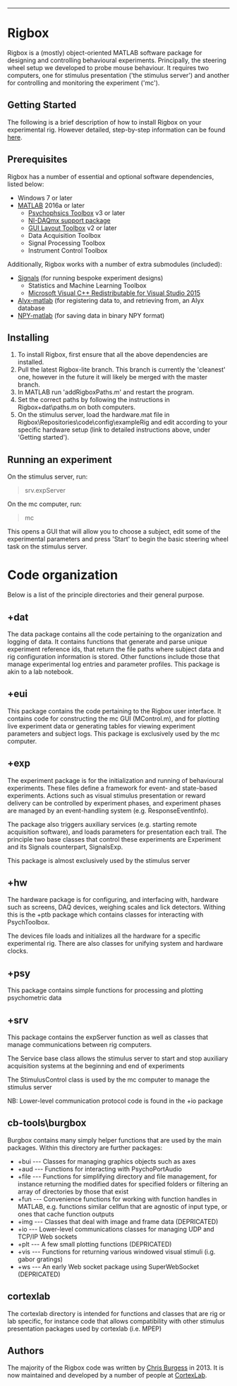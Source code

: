 ----------
# Rigbox

Rigbox is a (mostly) object-oriented MATLAB software package for designing and controlling behavioural experiments.  Principally,  the steering wheel setup we developed to probe mouse behaviour.  It requires two computers, one for stimulus presentation ('the stimulus server') and another for controlling and monitoring the experiment ('mc').

## Getting Started

The following is a brief description of how to install Rigbox on your experimental rig.  However detailed, step-by-step information can be found [here](https://www.ucl.ac.uk/cortexlab/tools/wheel).

## Prerequisites
Rigbox has a number of essential and optional software dependencies, listed below:
* Windows 7 or later
* [MATLAB](https://uk.mathworks.com/downloads/web_downloads/?s_iid=hp_ff_t_downloads) 2016a or later
	* [Psychophsics Toolbox](https://github.com/Psychtoolbox-3/Psychtoolbox-3/releases) v3 or later
	* [NI-DAQmx support package](https://uk.mathworks.com/hardware-support/nidaqmx.html)
	* [GUI Layout Toolbox](https://uk.mathworks.com/matlabcentral/fileexchange/47982-gui-layout-toolbox) v2 or later
	* Data Acquisition Toolbox
	* Signal Processing Toolbox
	* Instrument Control Toolbox

Additionally, Rigbox works with a number of extra submodules (included):
* [Signals](https://github.com/dendritic/signals) (for running bespoke experiment designs)
	* Statistics and Machine Learning Toolbox
	* [Microsoft Visual C++ Redistributable for Visual Studio 2015](https://www.microsoft.com/en-us/download/details.aspx?id=48145)
* [Alyx-matlab](https://github.com/cortex-lab/alyx-matlab) (for registering data to, and retrieving from, an Alyx database
* [NPY-matlab](https://github.com/kwikteam/npy-matlab) (for saving data in binary NPY format)

## Installing
1. To install Rigbox, first ensure that all the above dependencies are installed.  
2. Pull the latest Rigbox-lite branch.  This branch is currently the 'cleanest' one, however in the future it will likely be merged with the master branch.  
3. In MATLAB run 'addRigboxPaths.m' and restart the program.
4. Set the correct paths by following the instructions in Rigbox\+dat\paths.m on both computers.
5. On the stimulus server, load the hardware.mat file in Rigbox\Repositories\code\config\exampleRig and edit according to your specific hardware setup (link to detailed instructions above, under 'Getting started').

## Running an experiment

On the stimulus server, run:
> srv.expServer

On the mc computer, run:
> mc

This opens a GUI that will allow you to choose  a subject, edit some of the experimental parameters and press 'Start' to begin the basic steering wheel task on the stimulus server.

# Code organization
Below is a list of the principle directories and their general purpose.
## +dat
The data package contains all the code pertaining to the organization and logging of data.  It contains functions that generate and parse unique experiment reference ids, that return the file paths where subject data and rig configuration information is stored.  Other functions include those that manage experimental log entries and parameter profiles.  This package is akin to a lab notebook.

## +eui
This package contains the code pertaining to the Rigbox user interface.  It contains code for constructing the mc GUI (MControl.m), and for plotting live experiment data or generating tables for viewing experiment parameters and subject logs.  This package is exclusively used by the mc computer.

## +exp
The experiment package is for the initialization and running of behavioural experiments.  These files define a framework for event- and state-based experiments.  Actions such as visual stimulus presentation or reward delivery can be controlled by experiment phases, and experiment phases are managed by an event-handling system (e.g. ResponseEventInfo).  

The package also triggers auxiliary services (e.g. starting remote acquisition software), and loads parameters for presentation each trail.  The principle two base classes that control these experiments are Experiment and its Signals counterpart, SignalsExp.

This package is almost exclusively used by the stimulus server

## +hw
The hardware package is for configuring, and interfacing with, hardware such as screens, DAQ devices, weighing scales and lick detectors.  Withing this is the +ptb package which contains classes for interacting with PsychToolbox.

The devices file loads and initializes all the hardware for a specific experimental rig.   There are also classes for unifying system and hardware clocks.

## +psy
This package contains simple functions for processing and plotting psychometric data

## +srv
This package contains the expServer function as well as classes that manage communications between rig computers.  

The Service base class allows the stimulus server to start and stop auxiliary acquisition systems at the beginning and end of experiments

The StimulusControl class is used by the mc computer to manage the stimulus server

NB: Lower-level communication protocol code is found in the +io package

## cb-tools\burgbox
Burgbox contains many simply helper functions that are used by the main packages.  Within this directory are further packages:
* +bui --- Classes for managing graphics objects such as axes
* +aud --- Functions for interacting with PsychoPortAudio
* +file --- Functions for simplifying directory and file management, for instance returning the modified dates for specified folders or filtering an array of directories by those that exist
* +fun --- Convenience functions for working with function handles in MATLAB, e.g. functions similar cellfun that are agnostic of input type, or ones that cache function outputs
* +img --- Classes that deal with image and frame data (DEPRICATED)
* +io --- Lower-level communications classes for managing UDP and TCP/IP Web sockets
* +plt --- A few small plotting functions (DEPRICATED)
* +vis --- Functions for returning various windowed visual stimuli (i.g. gabor gratings)
* +ws --- An early Web socket package using SuperWebSocket (DEPRICATED)

## cortexlab
The cortexlab directory is intended for functions and classes that are rig or lab specific, for instance code that allows compatibility with other stimulus presentation packages used by cortexlab (i.e. MPEP)

## Authors
The majority of the Rigbox code was written by [Chris Burgess](https://github.com/dendritic/) in 2013.  It is now maintained and developed by a number of people at [CortexLab](https://www.ucl.ac.uk/cortexlab).
